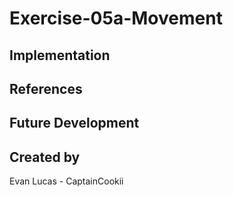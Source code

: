 # Exercise-05a-Movement


## Implementation

## References

## Future Development

## Created by
Evan Lucas - CaptainCookii
